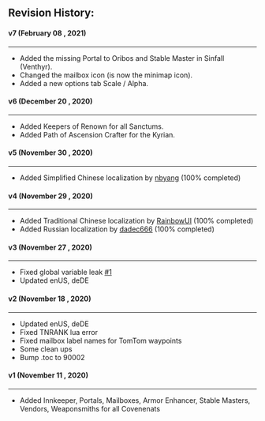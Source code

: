 ## Revision History:

#### v7 (February 08 , 2021)
-------------------------------
* Added the missing Portal to Oribos and Stable Master in Sinfall (Venthyr).
* Changed the mailbox icon (is now the minimap icon).
* Added a new options tab Scale / Alpha.

#### v6 (December 20 , 2020)
-------------------------------
* Added Keepers of Renown for all Sanctums.
* Added Path of Ascension Crafter for the Kyrian.

#### v5 (November 30 , 2020)
-------------------------------
* Added Simplified Chinese localization by [nbyang](https://www.curseforge.com/members/nbyang) (100% completed)

#### v4 (November 29 , 2020)
-------------------------------
* Added Traditional Chinese localization by [RainbowUI](https://www.curseforge.com/members/rainbowui) (100% completed)
* Added Russian localization by [dadec666](https://www.curseforge.com/members/dadec666) (100% completed)

#### v3 (November 27 , 2020)
-------------------------------
* Fixed global variable leak [#1](https://github.com/Dathwada/handynotes-covenant-sanctum/issues/1)
* Updated enUS, deDE

#### v2 (November 18 , 2020)
-------------------------------
* Updated enUS, deDE
* Fixed TNRANK lua error
* Fixed mailbox label names for TomTom waypoints
* Some clean ups
* Bump .toc to 90002

#### v1 (November 11 , 2020)
-------------------------------
* Added Innkeeper, Portals, Mailboxes, Armor Enhancer, Stable Masters, Vendors, Weaponsmiths for all Covenenats
